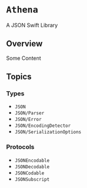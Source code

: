 # ``Athena``

A JSON Swift Library

## Overview

Some Content

## Topics

### Types

- ``JSON``
- ``JSON/Parser``
- ``JSON/Error``
- ``JSON/EncodingDetector``
- ``JSON/SerializationOptions``

### Protocols

- ``JSONEncodable``
- ``JSONDecodable``
- ``JSONCodable``
- ``JSONSubscript``
